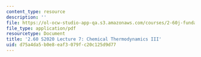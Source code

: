 ```yaml
---
content_type: resource
description: ''
file: https://ol-ocw-studio-app-qa.s3.amazonaws.com/courses/2-60j-fundamentals-of-advanced-energy-conversion-spring-2020/d75a4da5b0e8eaf3079fc20c125d9d77_MIT2_60s20_lec7.pdf
file_type: application/pdf
resourcetype: Document
title: '2.60 S2020 Lecture 7: Chemical Thermodynamics III'
uid: d75a4da5-b0e8-eaf3-079f-c20c125d9d77
---
```

